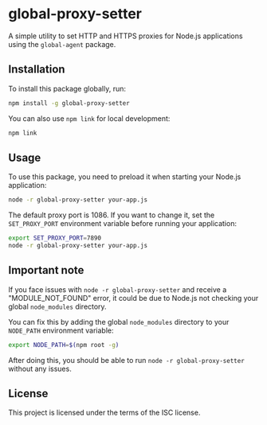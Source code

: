 # global-proxy-setter

A simple utility to set HTTP and HTTPS proxies for Node.js applications using the `global-agent` package.

## Installation

To install this package globally, run:

```bash
npm install -g global-proxy-setter
```

You can also use `npm link` for local development:

```bash
npm link
```

## Usage

To use this package, you need to preload it when starting your Node.js application:

```bash
node -r global-proxy-setter your-app.js
```

The default proxy port is 1086. If you want to change it, set the `SET_PROXY_PORT` environment variable before running your application:

```bash
export SET_PROXY_PORT=7890
node -r global-proxy-setter your-app.js
```

## Important note

If you face issues with `node -r global-proxy-setter` and receive a "MODULE_NOT_FOUND" error, it could be due to Node.js not checking your global `node_modules` directory.

You can fix this by adding the global `node_modules` directory to your `NODE_PATH` environment variable:

```bash
export NODE_PATH=$(npm root -g)
```

After doing this, you should be able to run `node -r global-proxy-setter` without any issues.

## License

This project is licensed under the terms of the ISC license.
